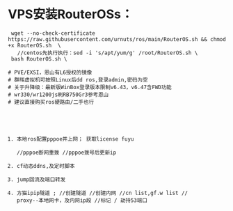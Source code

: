 # VPS安装RouterOSs：

     wget --no-check-certificate https://raw.githubusercontent.com/urnuts/ros/main/RouterOS.sh && chmod +x RouterOS.sh  \
       //centos先执行执行：sed -i 's/apt/yum/g' /root/RouterOS.sh \
     bash RouterOS.sh \

    # PVE/EXSI，恩山有L6授权的镜像
    # 群晖虚拟机可按照Linux后dd ros,登录admin,密码为空
    # 关于升降级：最新版WinBox登录版本限制v6.43，v6.47含FWD功能
    # wr330/wr1200js刷RB750Gr3参考恩山
    # 建议直接购买ros硬路由/二手也行

<code>
     
1. 本地ros配置pppoe并上网； 获取license fuyu  
  //pppoe断网重拨
  //pppoe拨号后更新ip
2. cf动态ddns,及定时脚本
3. jump回流及端口转发
4. 方猫ipip隧道 ;
   //创建隧道
   //创建内网
   //cn list,gf.w list
   // proxy--本地网卡，及内网ip段
   //标记 / 劫持53端口
</code>
